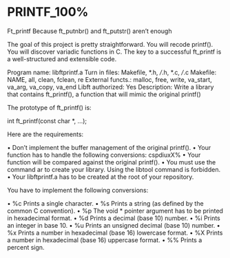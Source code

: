 # PRINTF_100%
Ft_printf
Because ft_putnbr() and ft_putstr() aren’t enough

The goal of this project is pretty straightforward. You will recode printf().
You will discover variadic functions in C.
The key to a successful ft_printf is a well-structured and extensible code.

Program name: libftprintf.a
Turn in files: Makefile, *.h, */*.h, *.c, */*.c
Makefile: NAME, all, clean, fclean, re
External functs.: malloc, free, write, va_start, va_arg, va_copy, va_end
Libft authorized: Yes
Description: Write a library that contains ft_printf(), a function that will mimic the original printf()

The prototype of ft_printf() is:

int  ft_printf(const char *, ...);

Here are the requirements:

• Don’t implement the buffer management of the original printf().
• Your function has to handle the following conversions: cspdiuxX%
• Your function will be compared against the original printf().
• You must use the command ar to create your library.
  Using the libtool command is forbidden.
• Your libftprintf.a has to be created at the root of your repository.

You have to implement the following conversions:

• %c Prints a single character.
• %s Prints a string (as defined by the common C convention).
• %p The void * pointer argument has to be printed in hexadecimal format.
• %d Prints a decimal (base 10) number.
• %i Prints an integer in base 10.
• %u Prints an unsigned decimal (base 10) number.
• %x Prints a number in hexadecimal (base 16) lowercase format.
• %X Prints a number in hexadecimal (base 16) uppercase format.
• %% Prints a percent sign.
